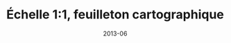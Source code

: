 ---
title: "Échelle 1:1, feuilleton cartographique"
summary: "Échelle 1:1 est un événement culturel et artistique en sept épisodes, une rencontre entre un territoire, ses représentations cartographiques et un thème qui le traverse, organisé à l'occasion de Marseille-Provence 2013, capitale européenne de la culture. J'y ai réalisé une dizaine de cartes originales et assuré la collecte de près de 80 autres auprès de multiples sources."
tags:
  - espace-public
  - print
  - cartographie
  - culture
  - art
date: 2013-06
external_link: https://mapper.fr/blog/2013-06/echelle-1-feuilleton-cartographique/
---